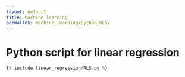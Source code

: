 ```yaml
---
layout: default
title: Machine learning
permalink: machine_learning/python_RLS/
---
```


# Python script for linear regression

```python
{% include linear_regression/RLS.py %}
```
